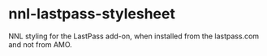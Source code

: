 # nnl-lastpass-stylesheet
NNL styling for the LastPass add-on, when installed from the lastpass.com and not from AMO.
